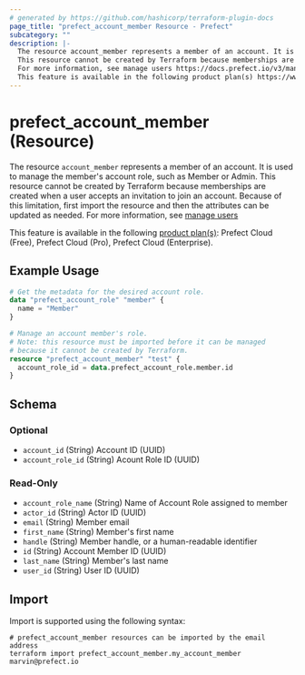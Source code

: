 ```yaml
---
# generated by https://github.com/hashicorp/terraform-plugin-docs
page_title: "prefect_account_member Resource - Prefect"
subcategory: ""
description: |-
  The resource account_member represents a member of an account. It is used to manage the member's account role, such as Member or Admin.
  This resource cannot be created by Terraform because memberships are created when a user accepts an invitation to join an account. Because of this limitation, first import the resource and then the attributes can be updated as needed.
  For more information, see manage users https://docs.prefect.io/v3/manage/cloud/manage-users
  This feature is available in the following product plan(s) https://www.prefect.io/pricing: Prefect Cloud (Free), Prefect Cloud (Pro), Prefect Cloud (Enterprise).
---
```


# prefect_account_member (Resource)

The resource `account_member` represents a member of an account. It is used to manage the member's account role, such as Member or Admin.
This resource cannot be created by Terraform because memberships are created when a user accepts an invitation to join an account. Because of this limitation, first import the resource and then the attributes can be updated as needed.
For more information, see [manage users](https://docs.prefect.io/v3/manage/cloud/manage-users)

This feature is available in the following [product plan(s)](https://www.prefect.io/pricing): Prefect Cloud (Free), Prefect Cloud (Pro), Prefect Cloud (Enterprise).

## Example Usage

```terraform
# Get the metadata for the desired account role.
data "prefect_account_role" "member" {
  name = "Member"
}

# Manage an account member's role.
# Note: this resource must be imported before it can be managed
# because it cannot be created by Terraform.
resource "prefect_account_member" "test" {
  account_role_id = data.prefect_account_role.member.id
}
```

<!-- schema generated by tfplugindocs -->
## Schema

### Optional

- `account_id` (String) Account ID (UUID)
- `account_role_id` (String) Acount Role ID (UUID)

### Read-Only

- `account_role_name` (String) Name of Account Role assigned to member
- `actor_id` (String) Actor ID (UUID)
- `email` (String) Member email
- `first_name` (String) Member's first name
- `handle` (String) Member handle, or a human-readable identifier
- `id` (String) Account Member ID (UUID)
- `last_name` (String) Member's last name
- `user_id` (String) User ID (UUID)

## Import

Import is supported using the following syntax:

```shell
# prefect_account_member resources can be imported by the email address
terraform import prefect_account_member.my_account_member marvin@prefect.io
```
